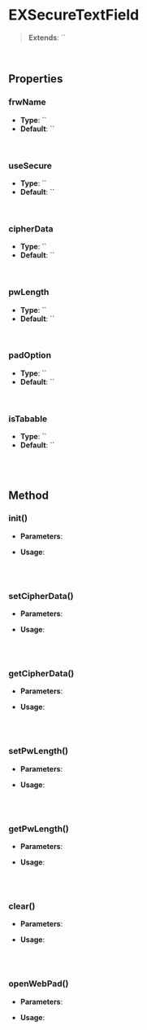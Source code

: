 # EXSecureTextField
> **Extends**: ``



<br/>

## Properties

### frwName



* **Type**: ``
* **Default**: ``

<br/>

### useSecure



* **Type**: ``
* **Default**: ``

<br/>

### cipherData



* **Type**: ``
* **Default**: ``

<br/>

### pwLength



* **Type**: ``
* **Default**: ``

<br/>

### padOption



* **Type**: ``
* **Default**: ``

<br/>

### isTabable



* **Type**: ``
* **Default**: ``

<br/>
<br/>

## Method

### init()



* **Parameters**: 


* **Usage**: 
```js

```

<br/>

### setCipherData()



* **Parameters**: 


* **Usage**: 
```js

```

<br/>

### getCipherData()



* **Parameters**: 


* **Usage**: 
```js

```

<br/>

### setPwLength()



* **Parameters**: 


* **Usage**: 
```js

```

<br/>

### getPwLength()



* **Parameters**: 


* **Usage**: 
```js

```

<br/>

### clear()



* **Parameters**: 


* **Usage**: 
```js

```

<br/>

### openWebPad()



* **Parameters**: 


* **Usage**: 
```js

```

<br/>